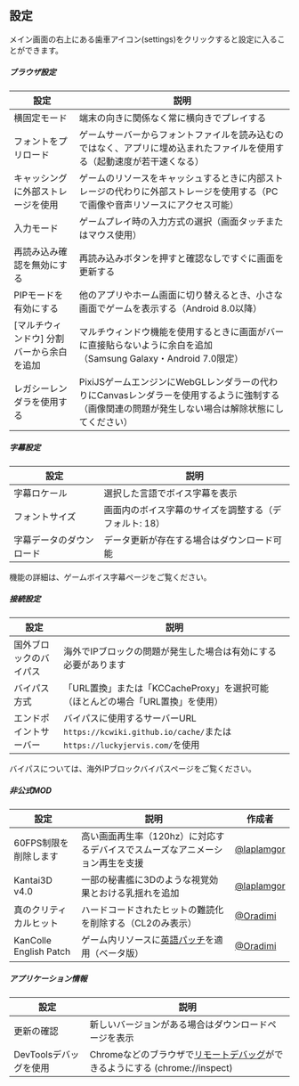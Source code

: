 <link rel="stylesheet" href="https://fonts.googleapis.com/css2?family=Material+Symbols+Outlined:opsz,wght,FILL,GRAD@20,400,0,0&icon_names=settings" />

## 設定 

メイン画面の右上にある歯車アイコン(<span class="material-symbols-outlined inline-icon">settings</span>)をクリックすると設定に入ることができます。

##### ブラウザ設定

| 設定 | 説明 | 
| --- | -- |
| 横固定モード | 端末の向きに関係なく常に横向きでプレイする |
| フォントをプリロード | ゲームサーバーからフォントファイルを読み込むのではなく、アプリに埋め込まれたファイルを使用する（起動速度が若干速くなる） |
| キャッシングに外部ストレージを使用 | ゲームのリソースをキャッシュするときに内部ストレージの代わりに外部ストレージを使用する（PCで画像や音声リソースにアクセス可能） |
| 入力モード | ゲームプレイ時の入力方式の選択（画面タッチまたはマウス使用） |
| 再読み込み確認を無効にする | 再読み込みボタンを押すと確認なしですぐに画面を更新する |
| PIPモードを有効にする | 他のアプリやホーム画面に切り替えるとき、小さな画面でゲームを表示する（Android 8.0以降） |
| [マルチウィンドウ] 分割バーから余白を追加 | マルチウィンドウ機能を使用するときに画面がバーに直接貼らないように余白を追加<br/>（Samsung Galaxy・Android 7.0限定） |
| レガシーレンダラを使用する | PixiJSゲームエンジンにWebGLレンダラーの代わりにCanvasレンダラーを使用するように強制する（画像関連の問題が発生しない場合は解除状態にしてください） | 

##### 字幕設定

| 設定 | 説明 | 
| --- | --- |
| 字幕ロケール | 選択した言語でボイス字幕を表示 |
| フォントサイズ | 画面内のボイス字幕のサイズを調整する（デフォルト: 18）|
| 字幕データのダウンロード | データ更新が存在する場合はダウンロード可能 |

機能の詳細は、<span class="link" data-move="voiceline">ゲームボイス字幕</span>ページをご覧ください。

##### 接続設定

| 設定 | 説明 | 
| --- | --- |
| 国外ブロックのバイパス | 海外でIPブロックの問題が発生した場合は有効にする必要があります |
| バイパス方式 | 「URL置換」または「KCCacheProxy」を選択可能（ほとんどの場合「URL置換」を使用） |
| エンドポイントサーバー | バイパスに使用するサーバーURL<br/>`https://kcwiki.github.io/cache/`または`https://luckyjervis.com/`を使用 |

バイパスについては、<span class="link" data-move="gadgetbypass">海外IPブロックバイパス</span>ページをご覧ください。

##### 非公式MOD

| 設定 | 説明 | 作成者 |
| --- | --- | --- |
| 60FPS制限を削除します | 高い画面再生率（120hz）に対応するデバイスでスムーズなアニメーション再生を支援 | [@laplamgor](https://x.com/laplamgor) |
| Kantai3D v4.0 | 一部の秘書艦に3Dのような視覚効果とおける乳揺れを追加 | [@laplamgor](https://x.com/laplamgor) |
| 真のクリティカルヒット | ハードコードされたヒットの難読化を削除する（CL2のみ表示） | [@Oradimi](https://x.com/oradimi) |
| KanColle English Patch | ゲーム内リソースに[英語パッチ](https://github.com/Oradimi/KanColle-English-Patch-KCCP)を適用（ベータ版） | [@Oradimi](https://x.com/oradimi) |

##### アプリケーション情報

| 設定 | 説明 |
| --- | --- |
| 更新の確認 | 新しいバージョンがある場合はダウンロードページを表示 | 
| DevToolsデバッグを使用 | Chromeなどのブラウザで[リモートデバッグ](https://developer.chrome.com/docs/devtools/remote-debugging?hl=ja)ができるようにする (chrome://inspect) |